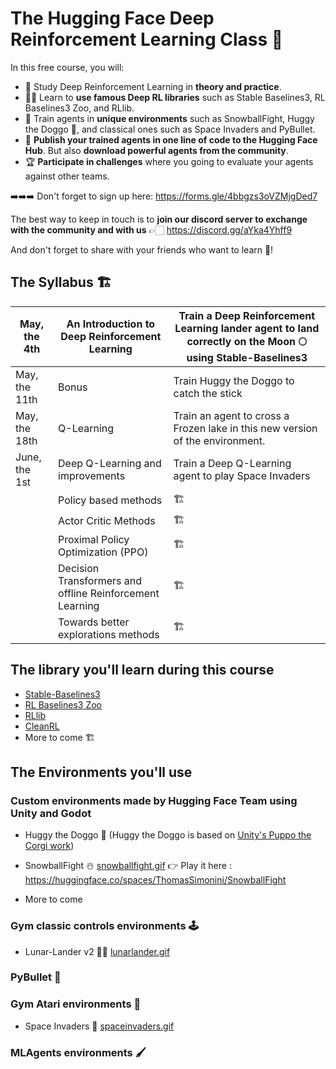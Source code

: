 # The Hugging Face Deep Reinforcement Learning Class 🤗

In this free course, you will:

- 📖 Study Deep Reinforcement Learning in **theory and practice**.
- 🧑‍💻 Learn to **use famous Deep RL libraries** such as Stable Baselines3, RL Baselines3 Zoo, and RLlib.
- 🤖 Train agents in **unique environments** such as SnowballFight, Huggy the Doggo 🐶, and classical ones such as Space Invaders and PyBullet.
- 💾 **Publish your trained agents in one line of code to the Hugging Face Hub**. But also **download powerful agents from the community**.
- 🏆 **Participate in challenges** where you going to evaluate your agents against other teams.

➡️➡️➡️ Don't forget to sign up here: https://forms.gle/4bbgzs3oVZMjgDed7

The best way to keep in touch is to **join our discord server to exchange with the community and with us** 👉🏻 https://discord.gg/aYka4Yhff9

And don't forget to share with your friends who want to learn 🤗!

## The Syllabus 🏗️

| May, the 4th  | An Introduction to Deep Reinforcement Learning           | Train a Deep Reinforcement Learning lander agent to land correctly on the Moon 🌕 using Stable-Baselines3 |
|---------------|----------------------------------------------------------|----------------------------------------------------------------------------------------------------------|
| May, the 11th | Bonus                                                    | Train Huggy the Doggo to catch the stick                                                                 |
| May, the 18th | Q-Learning                                               | Train an agent to cross a Frozen lake in this new version of the environment.                                                                                                        |
| June, the 1st | Deep Q-Learning and improvements                         | Train a Deep Q-Learning agent to play Space Invaders                                                     |
|               | Policy based methods                                     | 🏗️                                                                                                        |
|               | Actor Critic Methods                                     | 🏗️                                                                                                        |
|               | Proximal Policy Optimization (PPO)                       | 🏗️                                                                                                        |
|               | Decision Transformers and offline Reinforcement Learning | 🏗️                                                                                                        |
|               | Towards better explorations methods                      | 🏗️                                                                                                        |


## The library you'll learn during this course
- [Stable-Baselines3](https://github.com/DLR-RM/stable-baselines3)
- [RL Baselines3 Zoo](https://github.com/DLR-RM/rl-baselines3-zoo)
- [RLlib](https://docs.ray.io/en/latest/rllib/index.html)
- [CleanRL](https://github.com/vwxyzjn/cleanrl)
- More to come 🏗️

## The Environments you'll use
### Custom environments made by Hugging Face Team using Unity and Godot
- Huggy the Doggo 🐶
(Huggy the Doggo is based on [Unity's Puppo the Corgi work](https://blog.unity.com/technology/puppo-the-corgi-cuteness-overload-with-the-unity-ml-agents-toolkit))



- SnowballFight ☃️
[snowballfight.gif](./assets/img/snowballfight.gif)
👉 Play it here : https://huggingface.co/spaces/ThomasSimonini/SnowballFight


- More to come


### Gym classic controls environments 🕹️
- Lunar-Lander v2 🚀🌙
[lunarlander.gif](./assets/img/lunarlander.gif)


### PyBullet 🤖


### Gym Atari environments 👾
- Space Invaders 👾
[spaceinvaders.gif](./assets/img/spaceinvaders.gif)

### MLAgents environments 🖌️




